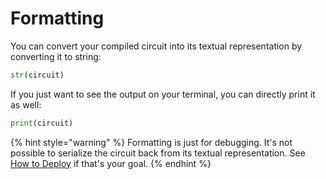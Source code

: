 # Formatting

You can convert your compiled circuit into its textual representation by converting it to string:

<!--pytest-codeblocks:skip-->
```python
str(circuit)
```

If you just want to see the output on your terminal, you can directly print it as well:

<!--pytest-codeblocks:skip-->
```python
print(circuit)
```

{% hint style="warning" %}
Formatting is just for debugging. It's not possible to serialize the circuit back from its textual representation. See [How to Deploy](../howto/deploy.md) if that's your goal.
{% endhint %}
